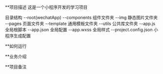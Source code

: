 **项目描述
这是一个小程序开发的学习项目

目录结构
--root(wechatApp)
    --components                    组件文件夹
    --img                           静态图片文件夹
    --pages                         页面文件夹
    --template                      通用模板文件夹
    --utils                         公共库文件夹
    --app.js                        全局根脚本
    --app.json                      全局配置
    --app.wxss                      全局样式
    --project.config.json           小程序生成配置

**如何运行

**业务介绍

**项目备注